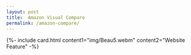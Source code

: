```yaml
---
layout: post
title:  Amazon Visual Compare
permalink: /amazon-compare/
---
```


{%- include card.html content1="img/Beau5.webm" content2="Website Feature" -%}